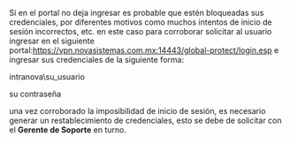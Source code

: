 Si en el portal no deja ingresar es probable que estén bloqueadas sus credenciales, por diferentes motivos como muchos intentos de inicio de sesión incorrectos, etc. en este caso para corroborar solicitar al usuario ingresar en el siguiente portal:https://vpn.novasistemas.com.mx:14443/global-protect/login.esp e ingresar sus credenciales de la siguiente forma:

intranova\su_usuario

su contraseña

una vez corroborado la imposibilidad de inicio de sesión, es necesario generar un restablecimiento de credenciales, esto se debe de solicitar con el **Gerente de Soporte** en turno.
